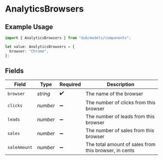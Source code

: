 # AnalyticsBrowsers

## Example Usage

```typescript
import { AnalyticsBrowsers } from "dub/models/components";

let value: AnalyticsBrowsers = {
  browser: "Chrome",
};
```

## Fields

| Field                                                 | Type                                                  | Required                                              | Description                                           |
| ----------------------------------------------------- | ----------------------------------------------------- | ----------------------------------------------------- | ----------------------------------------------------- |
| `browser`                                             | *string*                                              | :heavy_check_mark:                                    | The name of the browser                               |
| `clicks`                                              | *number*                                              | :heavy_minus_sign:                                    | The number of clicks from this browser                |
| `leads`                                               | *number*                                              | :heavy_minus_sign:                                    | The number of leads from this browser                 |
| `sales`                                               | *number*                                              | :heavy_minus_sign:                                    | The number of sales from this browser                 |
| `saleAmount`                                          | *number*                                              | :heavy_minus_sign:                                    | The total amount of sales from this browser, in cents |